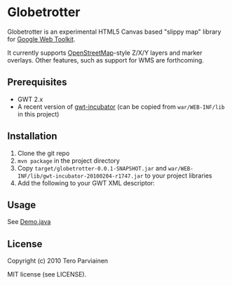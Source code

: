 # Globetrotter

Globetrotter is an experimental HTML5 Canvas based "slippy map" library for [Google Web Toolkit](http://code.google.com/webtoolkit/).

It currently supports [OpenStreetMap](http://www.openstreetmap.org/)-style Z/X/Y layers and marker overlays. Other features, such as
support for WMS are forthcoming.

## Prerequisites

- GWT 2.x
- A recent version of [gwt-incubator](http://code.google.com/p/google-web-toolkit-incubator/) (can be copied from `war/WEB-INF/lib` in this project)

## Installation

1. Clone the git repo
1. `mvn package` in the project directory
1. Copy `target/globetrotter-0.0.1-SNAPSHOT.jar` and `war/WEB-INF/lib/gwt-incubator-20100204-r1747.jar` to your project libraries
1. Add the following to your GWT XML descriptor:
    <inherits name='teropa.globetrotter.GlobeTrotter'/>

## Usage

See [Demo.java](http://github.com/teropa/globetrotter/blob/master/src/main/java/teropa/globetrotter/client/Demo.java)

## License

Copyright (c) 2010 Tero Parviainen

MIT license (see LICENSE).
